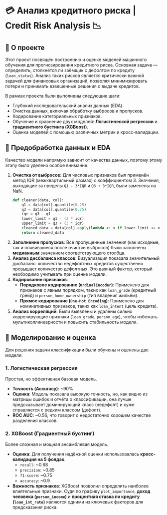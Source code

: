 # 💳 Анализ кредитного риска | Credit Risk Analysis 📉

## 🎯 О проекте

Этот проект посвящён построению и оценке моделей машинного обучения для прогнозирования кредитного риска. Основная задача — определить, столкнётся ли заёмщик с дефолтом по кредиту (`loan_status`). Анализ таких рисков является критически важной задачей для финансовых организаций, позволяя минимизировать потери и принимать взвешенные решения о выдаче кредитов.

В рамках проекта были выполнены следующие шаги:
*   Глубокий исследовательский анализ данных (EDA).
*   Очистка данных, включая обработку выбросов и пропусков.
*   Кодирование категориальных признаков.
*   Обучение и сравнение двух моделей: **Логистической регрессии** и **градиентного бустинга (XGBoost)**.
*   Оценка моделей с помощью различных метрик и кросс-валидации.

## 🧹 Предобработка данных и EDA

Качество модели напрямую зависит от качества данных, поэтому этому этапу было уделено особое внимание.

1.  **Очистка от выбросов**: Для числовых признаков был применён метод IQR (межквартильный размах) с коэффициентом 3. Значения, выходящие за пределы `Q1 - 3*IQR` и `Q3 + 3*IQR`, были заменены на NaN.
    ```python
    def cleaner(data, col):
        q1 = data[col].quantile(0.25)
        q3 = data[col].quantile(0.75)
        iqr = q3 - q1
        lower_limit = q1 - (3 * iqr)
        upper_limit = q3 + (3 * iqr)
        cleaned_data = data[col].apply(lambda x: x if lower_limit <= x <= upper_limit else np.nan)
        return cleaned_data
    ```
2.  **Заполнение пропусков**: Все пропущенные значения (как исходные, так и появившиеся после очистки выбросов) были заполнены **медианным** значением соответствующего столбца.
3.  **Анализ дисбаланса классов**: Визуализация показала значительный дисбаланс: количество недефолтных кредитов существенно превышает количество дефолтных. Это важный фактор, который необходимо учитывать при оценке модели.
4.  **Кодирование признаков**:
    *   **Порядковое кодирование (`OrdinalEncoder`)**: Применено для признаков с явным порядком, таких как `loan_grade` (кредитный грейд) и `person_home_ownership` (тип владения жильём).
    *   **Прямое кодирование (`One-Hot Encoding`)**: Применено для номинативных признаков, таких как `loan_intent` (цель кредита).
5.  **Анализ корреляций**: Были выявлены и удалены сильно коррелирующие признаки (`loan_grade`, `person_age`), чтобы избежать мультиколлинеарности и повысить стабильность модели.

## 🤖 Моделирование и оценка

Для решения задачи классификации были обучены и оценены две модели.

### 1. Логистическая регрессия

Простая, но эффективная базовая модель.
*   **Точность (Accuracy)**: ~90%
*   **Оценка**: Модель показала высокую точность, но, как видно из матрицы ошибок и отчёта о классификации, она лучше предсказывает доминирующий класс (недефолт) и хуже справляется с редким классом (дефолт).
*   **ROC AUC**: ~0.56, что говорит о недостаточно хорошем качестве разделения классов.

### 2. XGBoost (Градиентный бустинг)

Более сложная и мощная ансамблевая модель.
*   **Оценка**: Для получения надёжной оценки использовалась **кросс-валидация на 5 фолдах**.
    *   `recall`: ~0.68
    *   `precision`: ~0.85
    *   `f1-score`: ~0.75
    *   `accuracy`: ~0.9
*   **Важность признаков**: XGBoost позволил определить наиболее влиятельные признаки. Судя по графику `plot_importance`, **доход человека (`person_income`)** и **процентная ставка по кредиту (`loan_int_rate`)** являются одними из ключевых факторов для предсказания риска.


